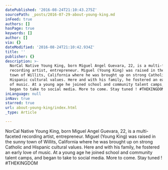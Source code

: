 ```yaml
---
datePublished: '2016-08-24T21:10:43.275Z'
sourcePath: _posts/2016-07-29-about-young-king.md
inFeed: true
authors: []
hasPage: true
keywords: []
author: []
via: {}
dateModified: '2016-08-24T21:10:42.934Z'
title: ''
publisher: {}
description: >-
  NorCal Native Young King, born Miguel Angel Guevara, 22, is a multi-faceted
  recording artist, entrepreneur. Miguel (Young King) was raised in the sunny
  town of Willits, California where he was brought up on strong Catholic and
  Hispanic cultural values. Here and with his family, he fostered an early love
  of music. At a young age he joined school and community talent camps, and
  began to take to social media. More to come. Stay tuned ! #THEKINGDOM
inLanguage: null
inNav: true
starred: true
url: about-young-king/index.html
_type: Article

---
```

NorCal Native Young King, born Miguel Angel Guevara, 22, is a multi-faceted recording artist, entrepreneur. Miguel (Young King) was raised in the sunny town of Willits, California where he was brought up on strong Catholic and Hispanic cultural values. Here and with his family, he fostered an early love of music. At a young age he joined school and community talent camps, and began to take to social media. More to come. Stay tuned ! \#THEKINGDOM